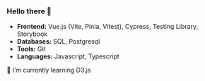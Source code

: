 ### Hello there 👋

- **Frontend:** Vue.js (Vite, Pinia, Vitest), Cypress, Testing Library, Storybook
- **Databases:** SQL, Postgresql
- **Tools:** Git
- **Languages:** Javascript, Typescript

🌱 I’m currently learning D3.js

<!--
**CyprienF/cyprienf** is a ✨ _special_ ✨ repository because its `README.md` (this file) appears on your GitHub profile.

Here are some ideas to get you started:

- 🔭 I’m currently working on ...
- 🌱 I’m currently learning ...
- 👯 I’m looking to collaborate on ...
- 🤔 I’m looking for help with ...
- 💬 Ask me about ...
- 📫 How to reach me: ...
- 😄 Pronouns: ...
- ⚡ Fun fact: ...
-->
